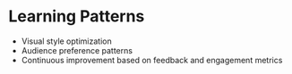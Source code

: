 # Learning Patterns

- Visual style optimization
- Audience preference patterns
- Continuous improvement based on feedback and engagement metrics
